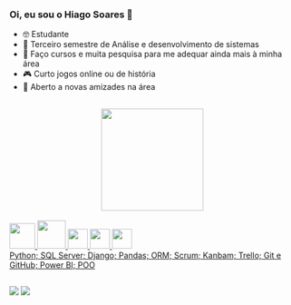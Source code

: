 ### Oi, eu sou o Hiago Soares 👋

- 🤓 Estudante 
- 📘 Terceiro semestre de Análise e desenvolvimento de sistemas 
- 👾 Faço cursos e muita pesquisa para me adequar ainda mais à minha área 
- 🎮 Curto jogos online ou de história 
- 🍡 Aberto a novas amizades na área
  ##

<div align="center">
  <a href="https://github.com/Hiiago">
  <img height="180em" src="https://github-readme-stats.vercel.app/api?username=Hiiago&show_icons=true&theme=tokyonight&include_all_commits=true&count_private=true"/>
</div>
 <div style="display: inline_block"><br>
 <img height="45em" src="https://cdn.jsdelivr.net/gh/devicons/devicon/icons/python/python-original.svg" />
 <img height="50em" src="https://cdn.jsdelivr.net/gh/devicons/devicon/icons/microsoftsqlserver/microsoftsqlserver-plain-wordmark.svg" />                 
 <img height="35em" src="https://img.shields.io/badge/Django-092E20?style=for-the-badge&logo=django&logoColor=white"/>  
 <img height="35em" src="https://img.shields.io/badge/HTML5-E34F26?style=for-the-badge&logo=html5&logoColor=white"/>
 <img height="35em" src="https://img.shields.io/badge/CSS3-1572B6?style=for-the-badge&logo=css3&logoColor=white"/>
 </div>
Python;
SQL Server;
Django;
Pandas;
ORM;
Scrum;
Kanbam;
Trello;
Git e GitHub;
Power BI;
POO

##

<div>
  <a href="https://www.instagram.com/hiiago.silva_/" target="_blank"><img src="https://img.shields.io/badge/-Instagram-%23E4405F?style=for-the-badge&logo=instagram&logoColor=white" target="_blank"></a> 
  <a href="https://www.linkedin.com/in/hiago-soares-745694236/" target="_blank"><img src="https://img.shields.io/badge/-LinkedIn-%230077B5?style=for-the-badge&logo=linkedin&logoColor=white"></a>
</div>
